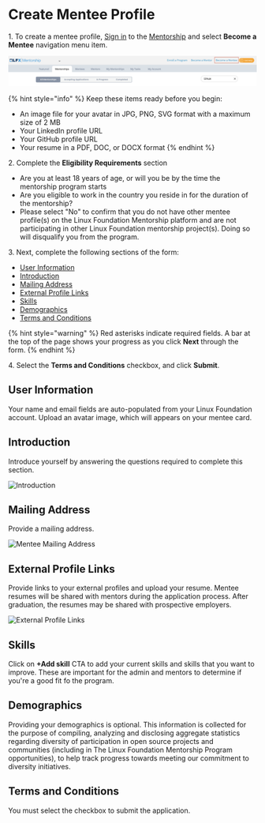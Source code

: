 # Create Mentee Profile

1\. To create a mentee profile, [Sign in](../../sso/sign-in/) to the [Mentorship](https://mentorship.lfx.linuxfoundation.org) and select **Become a Mentee** navigation menu item.

![](<../../.gitbook/assets/Become a Mentee (1) (1).png>)

{% hint style="info" %}
Keep these items ready before you begin:

* An image file for your avatar in JPG, PNG, SVG format with a maximum size of 2 MB
* Your LinkedIn profile URL
* Your GitHub profile URL
* Your resume in a PDF, DOC, or DOCX format
{% endhint %}

2\. Complete the **Eligibility Requirements** section

* Are you at least 18 years of age, or will you be by the time the mentorship program starts
* Are you eligible to work in the country you reside in for the duration of the mentorship?
* Please select "No" to confirm that you do not have other mentee profile(s) on the Linux Foundation Mentorship platform and are not participating in other Linux Foundation mentorship project(s). Doing so will disqualify you from the program.

3\. Next, complete the following sections of the form:

* [User Information](create-a-mentee-profile.md#CreateaMenteeProfile-MenteeProfile)
* [Introduction](create-a-mentee-profile.md#CreateaMenteeProfile-Introduction)
* [Mailing Address](create-a-mentee-profile.md#CreateaMenteeProfile-MailingAddress)
* [External Profile Links](create-a-mentee-profile.md#CreateaMenteeProfile-ExternalProfileLinks)
* [Skills](create-a-mentee-profile.md#CreateaMenteeProfile-Skills)
* [Demographics](create-a-mentee-profile.md#CreateaMenteeProfile-Demographics)
* [Terms and Conditions](create-a-mentee-profile.md#CreateaMenteeProfile-TermsandConditions)

{% hint style="warning" %}
Red asterisks indicate required fields. A bar at the top of the page shows your progress as you click **Next** through the form.
{% endhint %}

4\. Select the **Terms and Conditions** checkbox, and click **Submit**.

## User Information <a href="#createamenteeprofile-menteeprofile" id="createamenteeprofile-menteeprofile"></a>

Your name and email fields are auto-populated from your Linux Foundation account. Upload an avatar image, which will appears on your mentee card.

## Introduction <a href="#createamenteeprofile-introduction" id="createamenteeprofile-introduction"></a>

Introduce yourself by answering the questions required to complete this section.

![Introduction](<../../.gitbook/assets/mentee introduction.png>)

## Mailing Address <a href="#createamenteeprofile-mailingaddress" id="createamenteeprofile-mailingaddress"></a>

Provide a mailing address.

![Mentee Mailing Address](../../.gitbook/assets/7418798.jpg)

## External Profile Links <a href="#createamenteeprofile-externalprofilelinks" id="createamenteeprofile-externalprofilelinks"></a>

Provide links to your external profiles and upload your resume. Mentee resumes will be shared with mentors during the application process. After graduation, the resumes may be shared with prospective employers.

![External Profile Links](../../.gitbook/assets/7418797.png)

## Skills <a href="#createamenteeprofile-skills" id="createamenteeprofile-skills"></a>

Click on **+Add skill** CTA to add your current skills and skills that you want to improve. These are important for the admin and mentors to determine if you're a good fit fo the program.

## Demographics <a href="#createamenteeprofile-demographics" id="createamenteeprofile-demographics"></a>

Providing your demographics is optional. This information is collected for the purpose of compiling, analyzing and disclosing aggregate statistics regarding diversity of participation in open source projects and communities (including in The Linux Foundation Mentorship Program opportunities), to help track progress towards meeting our commitment to diversity initiatives.

## Terms and Conditions <a href="#createamenteeprofile-termsandconditions" id="createamenteeprofile-termsandconditions"></a>

You must select the checkbox to submit the application.

